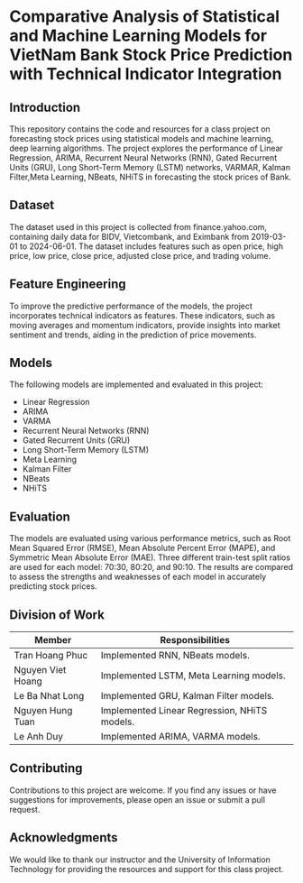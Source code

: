 # Comparative Analysis of Statistical and Machine Learning Models for VietNam Bank Stock Price Prediction with Technical Indicator Integration

## Introduction
This repository contains the code and resources for a class project on forecasting stock prices using statistical models and machine learning, deep learning algorithms. The project explores the performance of Linear Regression, ARIMA, Recurrent Neural Networks (RNN), Gated Recurrent Units (GRU), Long Short-Term Memory (LSTM) networks, VARMAR, Kalman Filter,Meta Learning, NBeats, NHiTS in forecasting the stock prices of Bank.

## Dataset
The dataset used in this project is collected from finance.yahoo.com, containing daily data for BIDV, Vietcombank, and Eximbank from 2019-03-01 to 2024-06-01. The dataset includes features such as open price, high price, low price, close price, adjusted close price, and trading volume.

## Feature Engineering
To improve the predictive performance of the models, the project incorporates technical indicators as features. These indicators, such as moving averages and momentum indicators, provide insights into market sentiment and trends, aiding in the prediction of price movements.

## Models
The following models are implemented and evaluated in this project:

- Linear Regression
- ARIMA
- VARMA
- Recurrent Neural Networks (RNN)
- Gated Recurrent Units (GRU)
- Long Short-Term Memory (LSTM)
- Meta Learning
- Kalman Filter
- NBeats
- NHiTS

## Evaluation
The models are evaluated using various performance metrics, such as Root Mean Squared Error (RMSE), Mean Absolute Percent Error (MAPE), and Symmetric Mean Absolute Error (MAE). Three different train-test split ratios are used for each model: 70:30, 80:20, and 90:10. The results are compared to assess the strengths and weaknesses of each model in accurately predicting stock prices.

## Division of Work
| Member | Responsibilities |
| --- | --- |
| Tran Hoang Phuc | Implemented RNN, NBeats models.|
| Nguyen Viet Hoang | Implemented LSTM, Meta Learning models.|
| Le Ba Nhat Long | Implemented GRU, Kalman Filter models.|
| Nguyen Hung Tuan | Implemented Linear Regression, NHiTS models.|
| Le Anh Duy | Implemented ARIMA, VARMA models.|


## Contributing
Contributions to this project are welcome. If you find any issues or have suggestions for improvements, please open an issue or submit a pull request.

## Acknowledgments
We would like to thank our instructor and the University of Information Technology for providing the resources and support for this class project.
